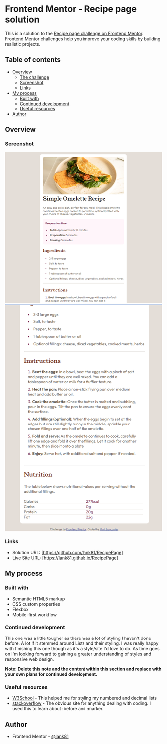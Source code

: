 # Frontend Mentor - Recipe page solution

This is a solution to the [Recipe page challenge on Frontend Mentor](https://www.frontendmentor.io/challenges/recipe-page-KiTsR8QQKm). Frontend Mentor challenges help you improve your coding skills by building realistic projects. 

## Table of contents

- [Overview](#overview)
  - [The challenge](#the-challenge)
  - [Screenshot](#screenshot)
  - [Links](#links)
- [My process](#my-process)
  - [Built with](#built-with)
  - [Continued development](#continued-development)
  - [Useful resources](#useful-resources)
- [Author](#author)

## Overview

### Screenshot

![](./assets/images/recipe_screen1.png)
![](./assets/images/recipe_screen2.png)

### Links

- Solution URL: [https://github.com/lank81/RecipePage]
- Live Site URL: [https://lank81.github.io/RecipePage]

## My process

### Built with

- Semantic HTML5 markup
- CSS custom properties
- Flexbox
- Mobile-first workflow

### Continued development

This one was a little tougher as there was a lot of styling I haven't done before.  A lot if it stemmed around Lists and their styling.  I was really happy with finishing this one though as it's a style/site I'd love to do.  As time goes on I'm looking forward to gaining a greater understanding of styles and responsive web design.

**Note: Delete this note and the content within this section and replace with your own plans for continued development.**

### Useful resources

- [W3School](https://www.w3schools.com/html/html_lists.asp) - This helped me for styling my numbered and decimal lists
- [stackoverflow](https://www.stackoverflow.com) - The obvious site for anything dealing with coding.  I used this to learn about :before and :marker.

## Author

- Frontend Mentor - [@lank81](https://www.frontendmentor.io/profile/lank81)
